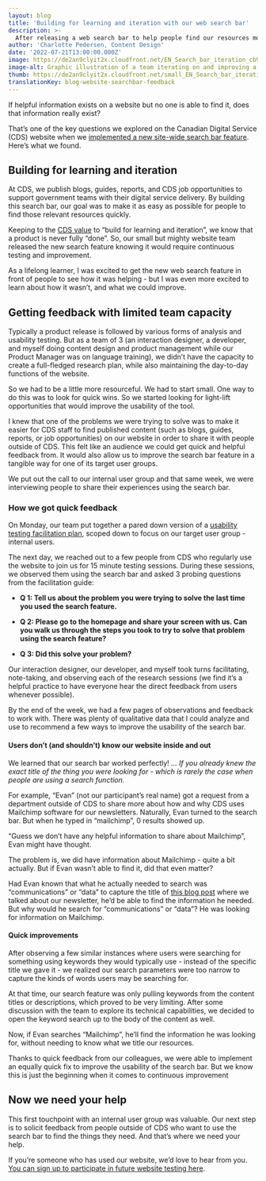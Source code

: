 ```yaml
---
layout: blog
title: 'Building for learning and iteration with our web search bar'
description: >-
  After releasing a web search bar to help people find our resources more easily, we needed to test with users (design research) to learn how to make it better.
author: 'Charlotte Pedersen, Content Design'
date: '2022-07-21T13:00:00.000Z'
image: https://de2an9clyit2x.cloudfront.net/EN_Search_bar_iteration_cb9d810c68.jpg
image-alt: Graphic illustration of a team iterating on and improving a website search bar together.
thumb: https://de2an9clyit2x.cloudfront.net/small_EN_Search_bar_iteration_cb9d810c68.jpg
translationKey: blog-website-searchbar-feedback
---
```

If helpful information exists on a website but no one is able to find it, does that information really exist? 

That’s one of the key questions we explored on the Canadian Digital Service (CDS) website when we [implemented a new site-wide search bar feature](https://digital.canada.ca/2022/07/13/helping-people-find-content-how-to-build-a-website-search-bar/). Here’s what we found.

## **Building for learning and iteration**

At CDS, we publish blogs, guides, reports, and CDS job opportunities to support government teams with their digital service delivery. By building this search bar, our goal was to make it as easy as possible for people to find those relevant resources quickly.

Keeping to the [CDS value](https://digital.canada.ca/our-values/) to “build for learning and iteration”, we know that a product is never fully “done”. So, our small but mighty website team released the new search feature knowing it would require continuous testing and improvement.  

As a lifelong learner, I was excited to get the new web search feature in front of people to see how it was helping - but I was even more excited to learn about how it wasn’t, and what we could improve. 

## **Getting feedback with limited team capacity**

Typically a product release is followed by various forms of analysis and usability testing. But as a team of 3 (an interaction designer, a developer, and myself doing content design and product management while our Product Manager was on language training), we didn’t have the capacity to create a full-fledged research plan, while also maintaining the day-to-day functions of the website. 

So we had to be a little more resourceful. We had to start small. One way to do this was to look for quick wins. So we started looking for light-lift opportunities that would improve the usability of the tool.

I knew that one of the problems we were trying to solve was to make it easier for CDS staff to find published content (such as blogs, guides, reports, or job opportunities) on our website in order to share it with people outside of CDS. This felt like an audience we could get quick and helpful feedback from. It would also allow us to improve the search bar feature in a tangible way for one of its target user groups. 

We put out the call to our internal user group and that same week, we were interviewing people to share their experiences using the search bar.

### How we got quick feedback
On Monday, our team put together a pared down version of a [usability testing facilitation plan](https://digital.canada.ca/guides/guide-usability-testing/), scoped down to focus on our target user group - internal users. 

The next day, we reached out to a few people from CDS who regularly use the website to join us for 15 minute testing sessions. During these sessions, we observed them using the search bar and asked 3 probing questions from the facilitation guide: 

- **Q 1: Tell us about the problem you were trying to solve the last time you used the search feature.**

- **Q 2: Please go to the homepage and share your screen with us. Can you walk us through the steps you took to try to solve that problem using the search feature?**

- **Q 3: Did this solve your problem?**

Our interaction designer, our developer, and myself took turns facilitating, note-taking, and observing each of the research sessions (we find it’s a helpful practice to have everyone hear the direct feedback from users whenever possible). 

By the end of the week, we had a few pages of observations and feedback to work with. There was plenty of qualitative data that I could analyze and use to recommend a few ways to improve the usability of the search bar. 

#### Users don’t (and shouldn’t) know our website inside and out

We learned that our search bar worked perfectly! *… If you already knew the exact title of the thing you were looking for - which is rarely the case when people are using a search function.* 

For example, “Evan” (not our participant’s real name) got a request from a department outside of CDS to share more about how and why CDS uses Mailchimp software for our newsletters. Naturally, Evan turned to the search bar. But when he typed in “mailchimp”, 0 results showed up. 

“Guess we don’t have any helpful information to share about Mailchimp”, Evan might have thought. 

The problem is, we did have information about Mailchimp - quite a bit actually. But if Evan wasn’t able to find it, did that even matter? 

Had Evan known that what he actually needed to search was “communications” or “data” to capture the title of [this blog post](https://digital.canada.ca/2019/11/28/how-communications-and-data-can-live-happily-ever-after/) where we talked about our newsletter, he’d be able to find the information he needed. But why would he search for “communications” or “data”? He was looking for information on Mailchimp.

#### Quick improvements

After observing a few similar instances where users were searching for something using keywords they would typically use - instead of the specific title we gave it - we realized our search parameters were too narrow to capture the kinds of words users may be searching for.  

At that time, our search feature was only pulling keywords from the content titles or descriptions, which proved to be very limiting. After some discussion with the team to explore its technical capabilities, we decided to open the keyword search up to the body of the content as well.

Now, if Evan searches “Mailchimp”, he’ll find the information he was looking for, without needing to know what we title our resources.

Thanks to quick feedback from our colleagues, we were able to implement an equally quick fix to improve the usability of the search bar. But we know this is just the beginning when it comes to continuous improvement

## **Now we need your help**

This first touchpoint with an internal user group was valuable. Our next step is to solicit feedback from people outside of CDS who want to use the search bar to find the things they need. And that’s where we need your help.

If you’re someone who has used our website, we’d love to hear from you. [You can sign up to participate in future website testing here](https://digital.canada.ca/website-usability-testing/). 
